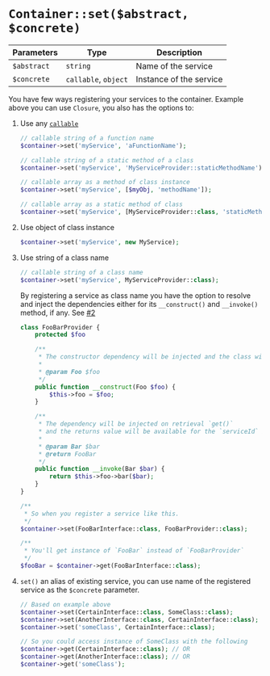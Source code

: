 # `Container::set($abstract, $concrete)`

| Parameters | Type | Description |
| --- | --- | --- |
| `$abstract` | `string` | Name of the service |
| `$concrete` | `callable`, `object` | Instance of the service |

You have few ways registering your services to the container. Example above you can use `Closure`, you also has the options to:

1. Use any [`callable`](https://www.php.net/manual/en/language.types.callable.php)

    ```php
    // callable string of a function name
    $container->set('myService', 'aFunctionName');

    // callable string of a static method of a class
    $container->set('myService', 'MyServiceProvider::staticMethodName');

    // callable array as a method of class instance
    $container->set('myService', [$myObj, 'methodName']);

    // callable array as a static method of class
    $container->set('myService', [MyServiceProvider::class, 'staticMethodName']);
    ```

2. Use object of class instance

    ```php
    $container->set('myService', new MyService);
    ```

3. Use string of a class name

    ```php
    // callable string of a class name
    $container->set('myService', MyServiceProvider::class);
    ```

    By registering a service as class name you have the option to resolve and inject the dependencies either for its `__construct()` and `__invoke()` method, if any. See [#2](https://github.com/projek-xyz/container/pull/2)

    ```php
    class FooBarProvider {
        protected $foo

        /**
         * The constructor dependency will be injected and the class will be initiated on register `set()`.
         * 
         * @param Foo $foo
         */
        public function __construct(Foo $foo) {
            $this->foo = $foo;
        }

        /**
         * The dependency will be injected on retrieval `get()`
         * and the returns value will be available for the `serviceId` instead of the class instance.
         * 
         * @param Bar $bar
         * @return FooBar
         */
        public function __invoke(Bar $bar) {
            return $this->foo->bar($bar);
        }
    }

    /**
     * So when you register a service like this.
     */
    $container->set(FooBarInterface::class, FooBarProvider::class);

    /**
     * You'll get instance of `FooBar` instead of `FooBarProvider`
     */
    $fooBar = $container->get(FooBarInterface::class);
    ```
4. `set()` an alias of existing service, you can use name of the registered service as the `$concrete` parameter.
    ```php
    // Based on example above
    $container->set(CertainInterface::class, SomeClass::class);
    $container->set(AnotherInterface::class, CertainInterface::class);
    $container->set('someClass', CertainInterface::class);

    // So you could access instance of SomeClass with the following
    $container->get(CertainInterface::class); // OR
    $container->get(AnotherInterface::class); // OR
    $container->get('someClass');
    ```
